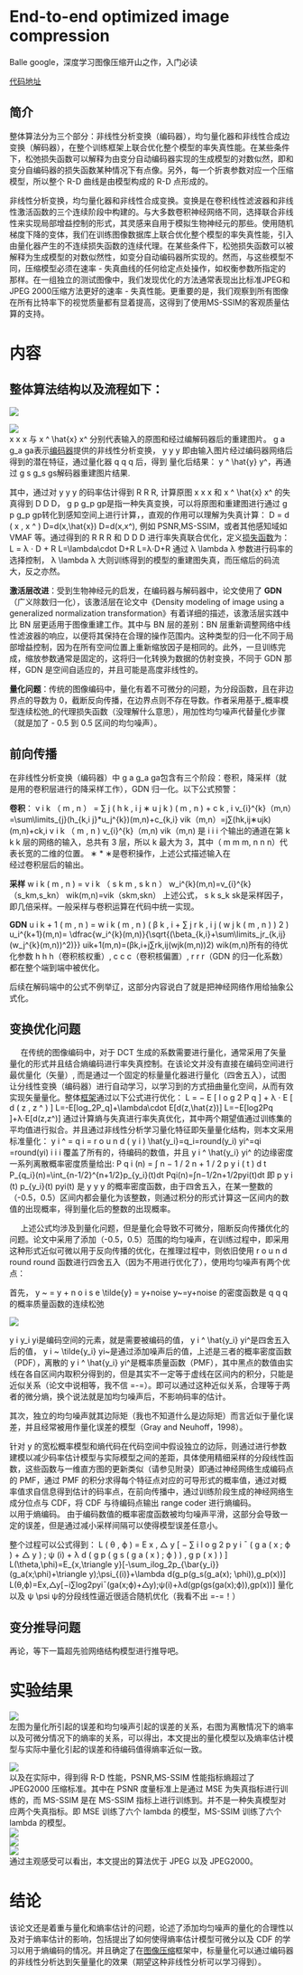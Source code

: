 
# End-to-end optimized image compression

Balle  google，深度学习图像压缩开山之作，入门必读

[代码地址](https://github.com/tensorflow/compression)

## 简介

整体算法分为三个部分：非线性分析变换（编码器），均匀量化器和非线性合成边变换（解码器），在整个训练框架上联合优化整个模型的率失真性能。在某些条件下，松弛损失函数可以解释为由变分自动编码器实现的生成模型的对数似然，即和变分自编码器的损失函数某种情况下有点像。另外，每一个折衷参数对应一个压缩模型，所以整个 R-D 曲线是由模型构成的 R-D 点形成的。

非线性分析变换，均匀量化器和非线性合成变换。变换是在卷积线性滤波器和非线性激活函数的三个连续阶段中构建的。与大多数卷积神经网络不同，选择联合非线性来实现局部增益控制的形式，其灵感来自用于模拟生物神经元的那些。使用随机梯度下降的变体，我们在训练图像数据库上联合优化整个模型的率失真性能，引入由量化器产生的不连续损失函数的连续代理。在某些条件下，松弛损失函数可以被解释为生成模型的对数似然性，如变分自动编码器所实现的。然而，与这些模型不同，压缩模型必须在速率 - 失真曲线的任何给定点处操作，如权衡参数所指定的那样。在一组独立的测试图像中，我们发现优化的方法通常表现出比标准JPEG和JPEG 2000压缩方法更好的速率 - 失真性能。更重要的是，我们观察到所有图像在所有比特率下的视觉质量都有显着提高，这得到了使用MS-SSIM的客观质量估算的支持。


内容
==

整体算法结构以及流程如下：
-------------

![](https://img-blog.csdnimg.cn/20201205140728571.png?x-oss-process=image/watermark,type_ZmFuZ3poZW5naGVpdGk,shadow_10,text_aHR0cHM6Ly9ibG9nLmNzZG4ubmV0L3FxXzQyMjgxNDI1,size_16,color_FFFFFF,t_70)

![](https://img-blog.csdnimg.cn/202012042010161.png?x-oss-process=image/watermark,type_ZmFuZ3poZW5naGVpdGk,shadow_10,text_aHR0cHM6Ly9ibG9nLmNzZG4ubmV0L3FxXzQyMjgxNDI1,size_16,color_FFFFFF,t_70)  
x x x 与 x ^ \hat{x} x^ 分别代表输入的原图和经过编解码器后的重建图片。 g a g_a ga​表示[编码器](https://so.csdn.net/so/search?q=%E7%BC%96%E7%A0%81%E5%99%A8&spm=1001.2101.3001.7020)提供的非线性分析变换， y y y 即由输入图片经过编码器网络后得到的潜在特征，通过量化器 q q q 后，得到 量化后结果： y ^ \hat{y} y^​，再通过 g s g_s gs​解码器重建图片结果.

其中，通过对 y y y 的码率估计得到 R R R, 计算原图 x x x 和 x ^ \hat{x} x^ 的失真得到 D D D， g p g_p gp​是指一种失真变换，可以将原图和重建图进行通过 g p g_p gp​ 转化到感知空间上进行计算，，直观的作用可以理解为失真计算： D = d ( x , x ^ ) D=d(x,\hat{x}) D=d(x,x^), 例如 PSNR,MS-SSIM，或者其他感知域如 VMAF 等。通过得到的 R R R 和 D D D 进行率失真联合优化，定义[损失函数](https://so.csdn.net/so/search?q=%E6%8D%9F%E5%A4%B1%E5%87%BD%E6%95%B0&spm=1001.2101.3001.7020)为： L = λ ⋅ D + R L=\lambda\cdot D+R L=λ⋅D+R 通过 λ \lambda λ 参数进行码率的选择控制， λ \lambda λ 大则训练得到的模型的重建图失真，而压缩后的码流大，反之亦然。

**激活层改进**：受到生物神经元的启发，在编码器与解码器中，论文使用了 **GDN**（广义除数归一化），该激活层在论文中《Density modeling of image using a generalized normalization transformation》有着详细的描述，该激活层实践中比 BN 层更适用于图像重建工作。其中与 BN 层的差别：BN 层重新调整网络中线性滤波器的响应，以便将其保持在合理的操作范围内。这种类型的归一化不同于局部增益控制，因为在所有空间位置上重新缩放因子是相同的。此外，一旦训练完成，缩放参数通常是固定的，这将归一化转换为数据的仿射变换，不同于 GDN 那样，GDN 是空间自适应的，并且可能是高度非线性的。

**量化问题**：传统的图像编码中，量化有着不可微分的问题，为分段函数，且在非边界点的导数为 0，截断反向传播，在边界点则不存在导数。作者采用基于_概率模型连续松弛_的代理损失函数（没理解什么意思），用加性均匀噪声代替量化步骤（就是加了 - 0.5 到 0.5 区间的均匀噪声）。

前向传播
----

在非线性分析变换（编码器）中 g a g_a ga​ 包含有三个阶段：卷积，降采样（就是用的卷积层进行的降采样工作），GDN 归一化。以下公式预警：

**卷积**： v i k （ m , n ） = ∑ j ( h k , i j ∗ u j k ) ( m , n ) + c k , i v_{i}^{k}（m,n）=\sum\limits_{j}(h_{k,i j}*u_j^{k})(m,n)+c_{k,i} vik​（m,n）=j∑​(hk,ij​∗ujk​)(m,n)+ck,i​ v i k （ m , n ) v_{i}^{k}（m,n) vik​（m,n) 是 i i i 个输出的通道在第 k k k 层的网络的输入，总共有 3 层，所以 k 最大为 3，其中（ m m m, n n n）代表长宽的二维的位置。 ∗ * ∗是卷积操作，上述公式描述输入在  
经过卷积层后的输出。

**采样** w i k ( m , n ) = v i k （ s k m , s k n ） w_i^{k}(m,n)=v_{i}^{k}（s_km,s_kn） wik​(m,n)=vik​（sk​m,sk​n） 上述公式， s k s_k sk​是采样因子，即几倍采样。一般采样与卷积运算在代码中统一实现。

**GDN** u i k + 1 ( m , n ) = w i k ( m , n ) ( β k , i + ∑ j r k , i j ( w j k ( m , n ) ) 2 ) u_i^{k+1}(m,n)= \dfrac{w_i^{k}(m,n)}{\sqrt{(\beta_{k,i}+\sum\limits_jr_{k,ij}(w_j^{k}(m,n))^2)}} uik+1​(m,n)=(βk,i​+j∑​rk,ij​(wjk​(m,n))2) ​wik​(m,n)​所有的待优化参数 h h h（卷积核权重）, c c c（卷积核偏置）, r r r（GDN 的归一化系数）都在整个端到端中被优化。

后续在解码端中的公式不例举辽，这部分内容说白了就是把神经网络作用给抽象公式化。

变换优化问题
------

     在传统的图像编码中，对于 DCT 生成的系数需要进行量化，通常采用了矢量量化的形式并且结合熵编码进行率失真控制。在该论文并没有直接在编码空间进行最优量化（矢量）, 而是通过一个固定的标量量化器进行量化（四舍五入），试图让分线性变换（编码器）进行自动学习，以学习到的方式扭曲量化空间，从而有效实现矢量量化。整体[框架](https://so.csdn.net/so/search?q=%E6%A1%86%E6%9E%B6&spm=1001.2101.3001.7020)通过以下公式进行优化： L = − E [ l o g 2 P q ] + λ ⋅ E [ d ( z , z ^ ) ] L=-E[log_2P_q]+\lambda\cdot E[d(z,\hat{z})] L=−E[log2​Pq​]+λ⋅E[d(z,z^)] 通过计算熵与失真进行率失真优化，其中两个期望值通过训练集的平均值进行拟合。并且通过非线性分析学习量化特征即矢量量化结构，则本文采用标准量化： y i ^ = q i = r o u n d ( y i ) \hat{y_i}=q_i=round(y_i) yi​^​=qi​=round(yi​) i i i 覆盖了所有的，待编码的数值，并且 y i ^ \hat{y_i} yi​^​ 的边缘密度一系列离散概率密度质量给出: P q i (n) = ∫ n − 1 / 2 n + 1 / 2 p y i ( t ) d t P_{q_i}(n)=\int_{n-1/2}^{n+1/2}p_{y_i}(t)dt Pqi​​(n)=∫n−1/2n+1/2​pyi​​(t)dt 即 p y i (t) p_{y_i}(t) pyi​​(t) 是 y y y 的概率密度函数，由于四舍五入，在某一整数的（-0.5，0.5）区间内都会量化为该整数，则通过积分的形式计算这一区间内的数值的出现概率，得到量化后的整数的出现概率。

     上述公式均涉及到量化问题，但是量化会导致不可微分，阻断反向传播优化的问题。论文中采用了添加（-0.5，0.5）范围的均匀噪声，在训练过程中，即采用这种形式近似可微以用于反向传播的优化，在推理过程中，则依旧使用 r o u n d round round 函数进行四舍五入（因为不用进行优化了），使用均匀噪声有两个优点：

首先， y ~ = y + n o i s e \tilde{y} = y+noise y~​=y+noise 的密度函数是 q q q 的概率质量函数的连续松弛

![](https://img-blog.csdnimg.cn/20201205124820457.png#pic_center)

y i y_i yi​是编码空间的元素，就是需要被编码的值， y i ^ \hat{y_i} yi​^​ 是四舍五入后的值， y i ~ \tilde{y_i} yi​~​ 是通过添加噪声后的值，上述是三者的概率密度函数（PDF），离散的 y i ^ \hat{y_i} yi​^​是概率质量函数（PMF），其中黑点的数值由实线在各自区间内取积分得到的，但是其实不一定等于虚线在区间内的积分，只能是近似关系（论文中说相等，我不信 =-=）。即可以通过这种近似关系，合理等于两者的微分熵，换个说法就是加均匀噪声后，不影响码率的估计。

其次，独立的均匀噪声就其边际矩（我也不知道什么是边际矩）而言近似于量化误差，并且经常被用作量化误差的模型（Gray and Neuhoff，1998）。

针对 y 的宽松概率模型和熵代码在代码空间中假设独立的边际，则通过进行参数建模以减少码率估计模型与实际模型之间的差距，具体使用精细采样的分段线性函数，这些函数与一维直方图的更新类似（请参见附录）即通过神经网络生成编码点的 PMF，通过 PMF 的积分求得每个特征点对应的可导形式的概率值，通过对概率值求自信息得到估计的码率点，在前向传播中，通过训练阶段生成的神经网络生成分位点与 CDF，将 CDF 与待编码点输出 range coder 进行熵编码。  
以用于熵编码。 由于编码数值的概率密度函数被均匀噪声平滑，这部分会导致一定的误差，但是通过减小采样间隔可以使得模型误差任意小。

整个过程可以公式得到： L ( θ , ϕ ) = E x , △ y [ − ∑ i l o g 2 p y i ˉ ( g a ( x ; ϕ ) + △ y ) ; ψ (i) + λ d ( g p ( g s ( g a ( x ) ; ϕ ) ) , g p ( x ) ) ] L(\theta,\phi)=E_{x,\triangle y}[-\sum_ilog_2p_{\bar{y_i}}(g_a(x;\phi)+\triangle y);\psi_{(i)}+\lambda d(g_p(g_s(g_a(x); \phi)),g_p(x))] L(θ,ϕ)=Ex,△y​[−i∑​log2​pyi​ˉ​​(ga​(x;ϕ)+△y);ψ(i)​+λd(gp​(gs​(ga​(x);ϕ)),gp​(x))] 量化以及 ψ \psi ψ的分段线性逼近很适合随机优化（我看不出 =-=！）

变分推导问题
------

再论，等下一篇超先验网络结构模型进行推导吧。

实验结果
====

![](https://img-blog.csdnimg.cn/2020120513551030.png?x-oss-process=image/watermark,type_ZmFuZ3poZW5naGVpdGk,shadow_10,text_aHR0cHM6Ly9ibG9nLmNzZG4ubmV0L3FxXzQyMjgxNDI1,size_16,color_FFFFFF,t_70)  
左图为量化所引起的误差和均匀噪声引起的误差的关系，右图为离散情况下的熵率以及可微分情况下的熵率的关系，可以得出，本文提出的量化模型以及熵率估计模型与实际中量化引起的误差和待编码值得熵率近似一致。

![](https://img-blog.csdnimg.cn/20201205135848579.png?x-oss-process=image/watermark,type_ZmFuZ3poZW5naGVpdGk,shadow_10,text_aHR0cHM6Ly9ibG9nLmNzZG4ubmV0L3FxXzQyMjgxNDI1,size_16,color_FFFFFF,t_70)  
以及在实际中，得到得 R-D 性能，PSNR,MS-SSIM 性能指标熵超过了 JPEG2000 压缩标准。其中在 PSNR 度量标准上是通过 MSE 为失真指标进行训练的，而 MS-SSIM 是在 MS-SSIM 指标上进行训练到。并不是一种失真模型对应两个失真指标。即 MSE 训练了六个 lambda 的模型，MS-SSIM 训练了六个 lambda 的模型。  
![](https://img-blog.csdnimg.cn/20201205144744618.png?x-oss-process=image/watermark,type_ZmFuZ3poZW5naGVpdGk,shadow_10,text_aHR0cHM6Ly9ibG9nLmNzZG4ubmV0L3FxXzQyMjgxNDI1,size_16,color_FFFFFF,t_70)  
![](https://img-blog.csdnimg.cn/20201205144758699.png?x-oss-process=image/watermark,type_ZmFuZ3poZW5naGVpdGk,shadow_10,text_aHR0cHM6Ly9ibG9nLmNzZG4ubmV0L3FxXzQyMjgxNDI1,size_16,color_FFFFFF,t_70)  
![](https://img-blog.csdnimg.cn/20201205144809445.png?x-oss-process=image/watermark,type_ZmFuZ3poZW5naGVpdGk,shadow_10,text_aHR0cHM6Ly9ibG9nLmNzZG4ubmV0L3FxXzQyMjgxNDI1,size_16,color_FFFFFF,t_70)  
通过主观感受可以看出，本文提出的算法优于 JPEG 以及 JPEG2000。

结论
==

该论文还是着重与量化和熵率估计的问题，论述了添加均匀噪声的量化的合理性以及对于熵率估计的影响，包括提出了如何使得熵率估计模型可微分以及 CDF 的学习以用于熵编码的情况。并且确定了在[图像压缩](https://so.csdn.net/so/search?q=%E5%9B%BE%E5%83%8F%E5%8E%8B%E7%BC%A9&spm=1001.2101.3001.7020)框架中，标量量化可以通过编码器的非线性分析达到矢量量化的效果（期望这种非线性分析可以学习得到）。